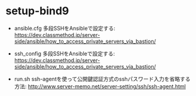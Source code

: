 # setup-bind9

- ansible.cfg
  多段SSHをAnsibleで設定する: https://dev.classmethod.jp/server-side/ansible/how_to_access_private_servers_via_bastion/

- ssh_config
  多段SSHをAnsibleで設定する: https://dev.classmethod.jp/server-side/ansible/how_to_access_private_servers_via_bastion/

- run.sh
  ssh-agentを使って公開鍵認証方式のsshパスワード入力を省略する方法: http://www.server-memo.net/server-setting/ssh/ssh-agent.html


